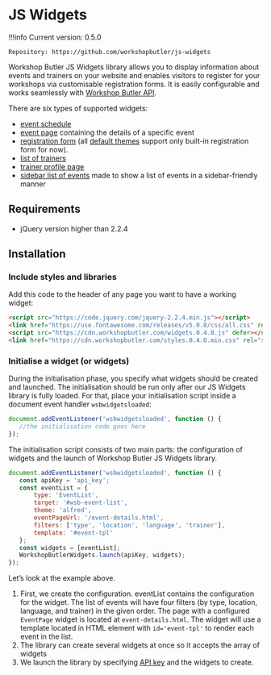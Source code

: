 # JS Widgets

!!!info
    Current version: 0.5.0

    Repository: https://github.com/workshopbutler/js-widgets

Workshop Butler JS Widgets library allows you to display information about events and trainers on
your website and enables visitors to register for your workshops via customisable registration forms.
It is easily configurable and works seamlessly with [Workshop Butler API](https://support.workshopbutler.com/api).

There are six types of supported widgets:

* [event schedule](widgets/schedule.md)
* [event page](widgets/event-page.md) containing the details of a specific event
* [registration form](widgets/registration-form.md) (all [default themes](../themes/index.md) support only built-in registration form for now).
* [list of trainers](widgets/trainer-list.md)
* [trainer profile page](widgets/trainer-profile.md)
* [sidebar list of events](widgets/sidebar-event-list.md) made to show a list of events in a sidebar-friendly manner

## Requirements

* jQuery version higher than 2.2.4

## Installation

### Include styles and libraries
Add this code to the header of any page you want to have a working widget:

```html
<script src="https://code.jquery.com/jquery-2.2.4.min.js"></script>
<link href="https://use.fontawesome.com/releases/v5.0.8/css/all.css" rel="stylesheet">
<script src="https://cdn.workshopbutler.com/widgets.0.4.0.js" defer></script>
<link href="https://cdn.workshopbutler.com/styles.0.4.0.min.css" rel="stylesheet">
```

### Initialise a widget (or widgets)

During the initialisation phase, you specify what widgets should be created and launched.
The initialisation should be run only after our JS Widgets library is fully loaded.
For that, place your initialisation script inside a document event handler `wsbwidgetsloaded`:

```javascript
document.addEventListener('wsbwidgetsloaded', function () {
   //the initialisation code goes here
});
```

The initialisation script consists of two main parts: the configuration of widgets and the launch of Workshop Butler JS Widgets library.

```javascript
document.addEventListener('wsbwidgetsloaded', function () {
   const apiKey = 'api_key';
   const eventList = {
       type: 'EventList',
       target: '#wsb-event-list',
       theme: 'alfred',
       eventPageUrl: '/event-details.html',
       filters: ['type', 'location', 'language', 'trainer'],
       template: '#event-tpl'
   };
   const widgets = [eventList];
   WorkshopButlerWidgets.launch(apiKey, widgets);
});
```

Let’s look at the example above.

1. First, we create the configuration. eventList contains the configuration for the widget.
 The list of events will have four filters (by type, location, language, and trainer) in the given order.
 The page with a configured `EventPage` widget is located at `event-details.html`.
 The widget will use a template located in HTML element with `id='event-tpl'` to render each event in the list.
1. The library can create several widgets at once so it accepts the array of widgets
1. We launch the library by specifying [API key](../index.md#generating-an-api-key) and the widgets to create.
